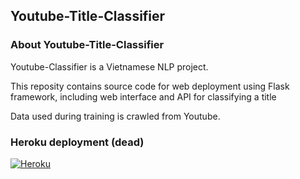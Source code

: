 ## Youtube-Title-Classifier

### About Youtube-Title-Classifier

Youtube-Classifier is a Vietnamese NLP project. 

This reposity contains source code for web deployment using Flask framework, including web interface and API for classifying a title

Data used during training is crawled from Youtube.


### Heroku deployment (dead)

[![Heroku](https://pyheroku-badge.herokuapp.com/?app=youtubeclassifier)](https://youtubeclassifier.herokuapp.com/)
